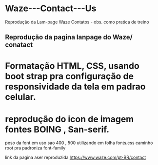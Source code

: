 # Waze---Contact---Us
Reprodução da Lam-page Waze Contatos - obs. como pratica de treino 

## Reprodução da pagina lanpage do Waze/ conatact 

# Formatação HTML, CSS, usando boot strap pra configuração de responsividade da tela em padrao celular.

# reprodução do icon de imagem fontes BOING , San-serif.
peso da font em uso sao 400 , 500
utilizando em folha fonts.css caminho root pra padroniza font-family 

link da pagina aser reproduzida  https://www.waze.com/pt-BR/contact
